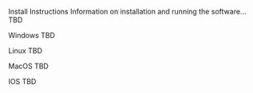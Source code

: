 Install Instructions
Information on installation and running the software... 
TBD

Windows
TBD

Linux
TBD

MacOS
TBD

IOS
TBD
